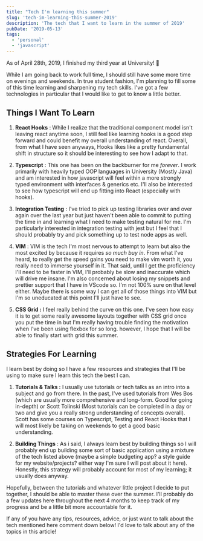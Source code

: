 ```yaml
---
title: "Tech I'm learning this summer"
slug: 'tech-im-learning-this-summer-2019'
description: 'The tech that I want to learn in the summer of 2019'
pubDate: '2019-05-13'
tags:
  - 'personal'
  - 'javascript'
---
```


As of April 28th, 2019, I finished my third year at University! 🎉

While I am going back to work full time, I should still have some more time on evenings and weekends. In true student fashion, I'm planning to fill some of this time learning and sharpening my tech skills. I've got a few technologies in particular that I would like to get to know a little better.

## Things I Want To Learn

1. **React Hooks** : While I realize that the traditional component model isn't leaving react anytime soon, I still feel like learning hooks is a good step forward and could benefit my overall understanding of react. Overall, from what I have seen anyways, Hooks likes like a pretty fundamental shift in structure so it should be interesting to see how I adapt to that.

2. **Typescript** : This one has been on the backburner for me _forever_. I work primarily with heavily typed OOP languages in University (Mostly Java) and am interested in how javascript will feel within a more strongly typed environment with interfaces & generics etc. I'll also be interested to see how typescript will end up fitting into React (especially with hooks).

3. **Integration Testing** : I've tried to pick up testing libraries over and over again over the last year but just haven't been able to commit to putting the time in and learning what I need to make testing natural for me. I'm particularly interested in integration testing with jest but I feel that I should probably try and pick something up to test node apps as well.

4. **VIM** : VIM is the tech I'm most nervous to attempt to learn but also the most excited by because it requires _so much buy in_. From what I've heard, to really get the speed gains you need to make vim worth it, you really need to immerse yourself in it. That said, until I get the proficiency I'll need to be faster in VIM, I'll probably be slow and inaccurate which will drive me insane. I'm also concerned about losing my snippets and prettier support that I have in VScode so. I'm not 100% sure on that level either. Maybe there is some way I can get all of those things into VIM but I'm so uneducated at this point I'll just have to see.

5. **CSS Grid :** I feel really behind the curve on this one. I've seen how easy it is to get some really awesome layouts together with CSS grid once you put the time in but I'm really having trouble finding the motivation when I've been using flexbox for so long. however, I hope that I will be able to finally start with grid this summer.

## Strategies For Learning

I learn best by doing so I have a few resources and strategies that I'll be using to make sure I learn this tech the best I can.

1. **Tutorials & Talks :** I usually use tutorials or tech talks as an intro into a subject and go from there. In the past, I've used tutorials from Wes Bos (which are usually more comprehensive and long-form. Good for going in-depth) or Scott Tolinski (Most tutorials can be completed in a day or two and give you a really strong understanding of concepts overall). Scott has some courses on Typescript, Testing and React Hooks that I will most likely be taking on weekends to get a good basic understanding.

2. **Building Things** : As i said, I always learn best by building things so I will probably end up building some sort of basic application using a mixture of the tech listed above (maybe a simple budgeting app? a style guide for my website/projects? either way I'm sure I will post about it here). Honestly, this strategy will probably account for most of my learning; it usually does anyway.

Hopefully, between the tutorials and whatever little project I decide to put together, I should be able to master these over the summer. I'll probably do a few updates here throughout the next 4 months to keep track of my progress and be a little bit more accountable for it.

If any of you have any tips, resources, advice, or just want to talk about the tech mentioned here comment down below! I'd love to talk about any of the topics in this article!

